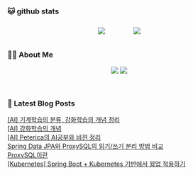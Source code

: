 
###  🐱 github stats  

<div id="main" align="center">
    <img src="https://github-readme-stats.vercel.app/api?username=peterica&count_private=true&show_icons=true&theme=radical"
        style="height: auto; margin-left: 20px; margin-right: 20px; padding: 10px;"/>
    <img src="https://github-readme-stats.vercel.app/api/top-langs/?username=peterica&layout=compact"   
        style="height: auto; margin-left: 20px; margin-right: 20px; padding: 10px;"/>
</div>

###  💁‍♀️ About Me  
<p align="center">
    <a href="https://peterica.tistory.com/"><img src="https://img.shields.io/badge/Blog-FF5722?style=flat-square&logo=Blogger&logoColor=white"/></a>
    <a href="mailto:ilovefran.ofm@gmail.com"><img src="https://img.shields.io/badge/Gmail-d14836?style=flat-square&logo=Gmail&logoColor=white&link=ilovefran.ofm@gmail.com"/></a>
</p>

<br>

### 📕 Latest Blog Posts   

<a href ="https://peterica.tistory.com/797"> [AI] 기계학습의 분류, 강화학습의 개념 정리 </a> <br>
<a href ="https://peterica.tistory.com/796"> [AI] 강화학습의 개념 </a> <br>
<a href ="https://peterica.tistory.com/761"> [AI] Peterica의 AI공부와 비젼 정리 </a> <br>
<a href ="https://peterica.tistory.com/795"> Spring Data JPA와 ProxySQL의 읽기/쓰기 분리 방법 비교 </a> <br>
<a href ="https://peterica.tistory.com/752"> ProxySQL이란 </a> <br>
<a href ="https://peterica.tistory.com/794"> [Kubernetes] Spring Boot + Kubernetes 기반에서 웜업 적용하기 </a> <br>
